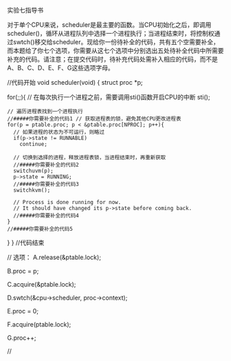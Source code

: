 实验七指导书

对于单个CPU来说，scheduler是最主要的函数。当CPU初始化之后，即调用scheduler()，循环从进程队列中选择一个进程执行；当进程结束时，将控制权通过swtch()移交给scheduler。现给你一份待补全的代码，共有五个空需要补全，而本题给了你七个选项，你需要从这七个选项中分别选出五处待补全代码中所需要补充的代码。请注意；在提交代码时，待补充代码处需补入相应的代码，而不是A、B、C、D、E、F、G这些选项字母。

//代码开始
void
scheduler(void)
{
  struct proc *p;

  for(;;){
    // 在每次执行一个进程之前，需要调用sti()函数开启CPU的中断
    sti();

    // 遍历进程表找到一个进程执行
    //#####你需要补全的代码1 // 获取进程表的锁，避免其他CPU更改进程表
    for(p = ptable.proc; p < &ptable.proc[NPROC]; p++){
      // 如果进程的状态为不可运行，则略过
      if(p->state != RUNNABLE)
        continue;

      // 切换到选择的进程，释放进程表锁，当进程结束时，再重新获取
      //#####你需要补全的代码2
      switchuvm(p);
      p->state = RUNNING;
      //#####你需要补全的代码3
      switchkvm();

      // Process is done running for now.
      // It should have changed its p->state before coming back.
      //#####你需要补全的代码4
    }
    //#####你需要补全的代码5
  }
}
//代码结束

//
选项：
A.release(&ptable.lock);

B.proc = p;

C.acquire(&ptable.lock);

D.swtch(&cpu->scheduler, proc->context);

E.proc = 0;

F.acquire(ptable.lock);

G.proc++;

//
